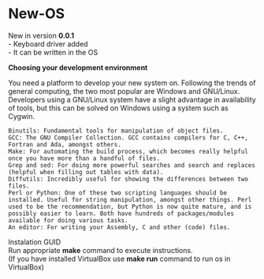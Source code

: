 # New-OS

New in version **0.0.1**  
    - Keyboard driver added  
    - It can be written in the OS

 **Choosing your development environment**

You need a platform to develop your new system on. Following the trends of general computing, the two most popular are Windows and GNU/Linux. Developers using a GNU/Linux system have a slight advantage in availability of tools, but this can be solved on Windows using a system such as Cygwin.

    Binutils: Fundamental tools for manipulation of object files.
    GCC: The GNU Compiler Collection. GCC contains compilers for C, C++, Fortran and Ada, amongst others.
    Make: For automating the build process, which becomes really helpful once you have more than a handful of files.
    Grep and sed: For doing more powerful searches and search and replaces (helpful when filling out tables with data).
    Diffutils: Incredibly useful for showing the differences between two files.
    Perl or Python: One of these two scripting languages should be installed. Useful for string manipulation, amongst other things. Perl used to be the recommendation, but Python is now quite mature, and is possibly easier to learn. Both have hundreds of packages/modules available for doing various tasks.
    An editor: For writing your Assembly, C and other (code) files. 

Instalation GUID  
Run appropriate **make** command to execute instructions.  
(If you have installed VirtualBox use **make run** command to run os in VirtualBox)
